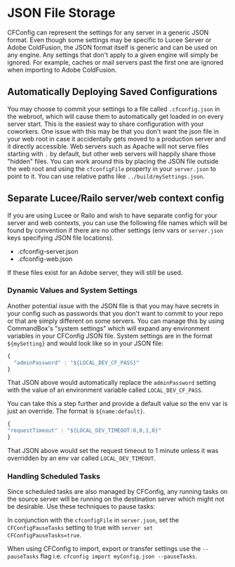 # JSON File Storage

CFConfig can represent the settings for any server in a generic JSON format. Even though some settings may be specific to Lucee Server or Adobe ColdFusion, the JSON format itself is generic and can be used on any engine. Any settings that don't apply to a given engine will simply be ignored. For example, caches or mail servers past the first one are ignored when importing to Adobe ColdFusion.

## Automatically Deploying Saved Configurations

You may choose to commit your settings to a file called `.cfconfig.json` in the webroot, which will cause them to automatically get loaded in on every server start. This is the easiest way to share configuration with your coworkers. One issue with this may be that you don't want the json file in your web root in case it accidentally gets moved to a production server and it directly accessible. Web servers such as Apache will not serve files starting with `.` by default, but other web servers will happily share those "hidden" files. You can work around this by placing the JSON file outside the web root and using the `cfconfigFile` property in your `server.json` to point to it. You can use relative paths like `../build/mySettings.json`.

## Separate Lucee/Railo server/web context config

If you are using Lucee or Railo and wish to have separate config for your server and web contexts, you can use the following file names which will be found by convention if there are no other settings \(env vars or `server.json` keys specifying JSON file locations\).

* .cfconfig-server.json
* .cfconfig-web.json

If these files exist for an Adobe server, they will still be used.

### Dynamic Values and System Settings

Another potential issue with the JSON file is that you may have secrets in your config such as passwords that you don't want to commit to your repo or that are simply different on some servers. You can manage this by using CommandBox's "system settings" which will expand any environment variables in your CFConfig JSON file. System settings are in the format `${mySetting}` and would look like so in your JSON file:

```javascript
{
  "adminPassword" : "${LOCAL_DEV_CF_PASS}"
}
```

That JSON above would automatically replace the `adminPassword` setting with the value of an environment variable called `LOCAL_DEV_CF_PASS`.

You can take this a step further and provide a default value so the env var is just an override. The format is `${name:default}`.

```javascript
{
"requestTimeout" : "${LOCAL_DEV_TIMEOUT:0,0,1,0}"
}
```

That JSON above would set the request timeout to 1 minute unless it was overridden by an env var called `LOCAL_DEV_TIMEOUT`.

### Handling Scheduled Tasks

Since scheduled tasks are also managed by CFConfig, any running tasks on the source server will be running on the destination server which might not be desirable. Use these techniques to pause tasks:

In conjunction with the `cfconfigFile` in `server.json`, set the `CFConfigPauseTasks` setting to true with `server set CFConfigPauseTasks=true`.

When using CFConfig to import, export or transfer settings use the `--pauseTasks` flag i.e. `cfconfig import myConfig.json --pauseTasks`.

